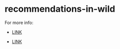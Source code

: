 # recommendations-in-wild

For more info:

* [LINK](https://docs.google.com/document/d/1J8mAw8w7puoJJgs09q_jnwQ2fiKJ6mAbtn-BdeT9Myc/edit?usp=sharing)

* [LINK](https://docs.google.com/presentation/d/15qg_p53FZpKSY93y3TKLlBMbpTg3Mc-9xHevNFPxO-Q/edit?usp=sharing)
